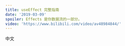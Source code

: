 ```yaml
---
title: useEffect 完整指南
date: '2019-03-09'
spoiler: Effects 是你数据流的一部分。
video: 'https://www.bilibili.com/video/av48984844/'
---
```



中文
